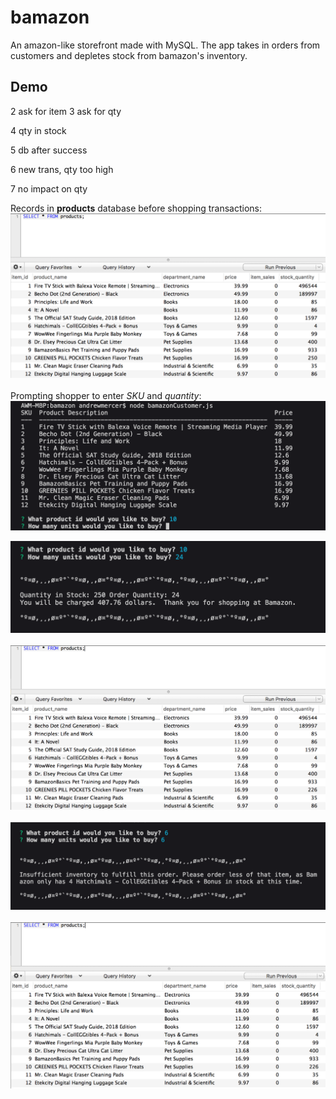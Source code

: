 # bamazon
An amazon-like storefront made with MySQL. The app takes in orders from customers and depletes stock from bamazon's inventory.

## Demo


2 ask for item
3 ask for qty

4 qty in stock

5 db after success

6 new trans, qty too high

7 no impact on qty


Records in **products** database before shopping transactions:   
![Screenshot](/screenshots/bamazonDemo1.png)
<br />  
Prompting shopper to enter *SKU* and *quantity*:
![Screenshot](/screenshots/bamazonDemo2.png)
<br />  

![Screenshot](/screenshots/bamazonDemo3.png)
<br />  
![Screenshot](/screenshots/bamazonDemo4.png)
<br />  
![Screenshot](/screenshots/bamazonDemo5.png)
<br />  
![Screenshot](/screenshots/bamazonDemo6.png)
<br />  